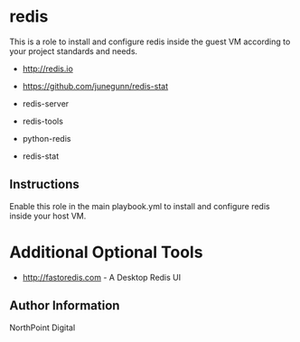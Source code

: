 # redis

This is a role to install and configure redis inside the guest VM according to your project standards and needs.

* http://redis.io
* https://github.com/junegunn/redis-stat

* redis-server
* redis-tools
* python-redis
* redis-stat

## Instructions

Enable this role in the main playbook.yml to install and configure redis inside your host VM.

# Additional Optional Tools

* http://fastoredis.com - A Desktop Redis UI

## Author Information

NorthPoint Digital

